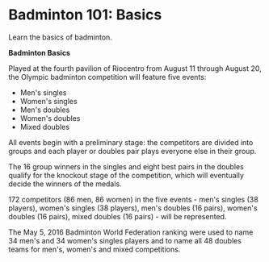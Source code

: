 Badminton 101: Basics
=====================

Learn the basics of badminton.

**Badminton Basics**

Played at the fourth pavilion of Riocentro from August 11 through August 20, the Olympic badminton competition will feature five events:

-   Men's singles
-   Women's singles
-   Men's doubles
-   Women's doubles
-   Mixed doubles

All events begin with a preliminary stage: the competitors are divided into groups and each player or doubles pair plays everyone else in their group.

The 16 group winners in the singles and eight best pairs in the doubles qualify for the knockout stage of the competition, which will eventually decide the winners of the medals.

172 competitors (86 men, 86 women) in the five events - men's singles (38 players), women's singles (38 players), men's doubles (16 pairs), women's doubles (16 pairs), mixed doubles (16 pairs) - will be represented.

The May 5, 2016 Badminton World Federation ranking were used to name 34 men's and 34 women's singles players and to name all 48 doubles teams for men's, women's and mixed competitions.


